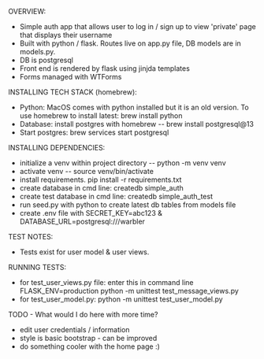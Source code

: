 OVERVIEW:
* Simple auth app that allows user to log in / sign up to view 'private' page that displays their username
* Built with python / flask. Routes live on app.py file, DB models are in models.py. 
* DB is postgresql
* Front end is rendered by flask using jinjda templates
* Forms managed with WTForms

INSTALLING TECH STACK (homebrew):
* Python: MacOS comes with python installed but it is an old version. To use homebrew to install latest: brew install python
* Database: install postgres with homebrew -- brew install postgresql@13
* Start postgres: brew services start postgresql

INSTALLING DEPENDENCIES:
* initialize a venv within project directory -- python -m venv venv
* activate venv -- source venv/bin/activate
* install requirements. pip install -r requirements.txt
* create database in cmd line: createdb simple_auth
* create test database in cmd line: createdb simple_auth_test
* run seed.py with python to create latest db tables from models file
* create .env file with SECRET_KEY=abc123 & DATABASE_URL=postgresql:///warbler

TEST NOTES:
* Tests exist for user model & user views. 

RUNNING TESTS:
* for test_user_views.py file: enter this in command line FLASK_ENV=production python -m unittest test_message_views.py
* for test_user_model.py: python -m unittest test_user_model.py

TODO - What would I do here with more time?
* edit user credentials / information
* style is basic bootstrap - can be improved
* do something cooler with the home page :)